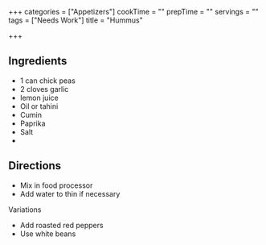 +++
categories = ["Appetizers"]
cookTime = ""
prepTime = ""
servings = ""
tags = ["Needs Work"]
title = "Hummus"

+++
## Ingredients

* 1 can chick peas
* 2 cloves garlic
* lemon juice
* Oil or tahini
* Cumin
* Paprika
* Salt
* 

## Directions

* Mix in food processor
* Add water to thin if necessary

Variations

* Add roasted red peppers
* Use white beans